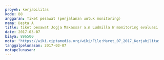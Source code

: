 ```yaml
---
proyek: kerjabilitas
kode: B8
anggaran: Tiket pesawat (perjalanan untuk monitoring)
nama: Desta A
title: tiket pesawat Jogja Makassar a.n Ludmilla W monitoring evaluasi area Makassar
date: 2017-03-07
biaya: 896500
nota: "https://wiki.ciptamedia.org/wiki/File:Maret_07_2017_Kerjabilitas_B8_tiket_pesawat_jogja_makassar_ludmilla.png"
tanggalpelunasan: 2017-03-07
notapelunasan:
---
```

